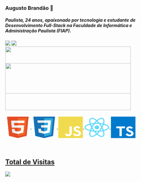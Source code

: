 ### Augusto Brandão 👋
##### Paulista, 24 anos, apaixonado por tecnologia e estudante de Desenvolvimento Full-Stack na Faculdade de Informática e Administração Paulista (FIAP).

<div> 
   <a href="https://www.linkedin.com/in/augusto-brand%C3%A3o-901866186/" target="_blank"><img src="https://img.shields.io/badge/-LinkedIn-%230077B5?style=for-the-badge&logo=linkedin&logoColor=white" target="_blank"></a> 
   <a href="https://api.whatsapp.com/send?phone=5511973274254&text=Ol%C3%A1!%20Vamos%20conversar%3F" target="_blank"><img src="https://img.shields.io/badge/WhatsApp-25D336?style=for-the-badge&logo=whatsapp&logoColor=white" target="_blank"></a> 
</div>

 <div>
  <a href="https://github.com/AugustoBrandao">
  <img height="150px" width="400px" src="https://github-readme-stats.vercel.app/api?username=AugustoBrandao&show_icons=true&theme=light&include_all_commits=true&count_private=true"/>
  <img height="150px" width="400px" style="margin-top:-100px" src="https://github-readme-stats.vercel.app/api/top-langs/?username=AugustoBrandao&layout=compact&langs_count=7&theme=light"/>
</div>
 <div style="display: inline_block"><br>
  <img align="center" alt="Guto-HTML" height="70" width="80" src="https://raw.githubusercontent.com/devicons/devicon/master/icons/html5/html5-original.svg">
  <img align="center" alt="Guto-CSS" height="70" width="80" src="https://raw.githubusercontent.com/devicons/devicon/master/icons/css3/css3-original.svg">
  <img align="center" alt="Guto-Js" height="70" width="80" src="https://raw.githubusercontent.com/devicons/devicon/master/icons/javascript/javascript-plain.svg">
  <img align="center" alt="Guto-Python" height="70" width="80" src="https://raw.githubusercontent.com/devicons/devicon/master/icons/react/react-original.svg">
  <img align="center" alt="Guto-Csharp" height="70" width="80" src="https://raw.githubusercontent.com/devicons/devicon/master/icons/typescript/typescript-original.svg">
</div></br></br>
  
  
<p align="center"> 

 ## Total de Visitas <br>
 <p align="left"> 
   <img alingn="center" src="https://profile-counter.glitch.me/AugustoBrandao/count.svg" />
 </p>

</p>
